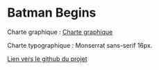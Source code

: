 # Batman Begins

Charte graphique : [Charte graphique](./asset/batmanBegins.png)

Charte typographique : 
Monserrat sans-serif 16px.

[Lien vers le github du projet](https://github.com/BastienU/batmanBegins.git)